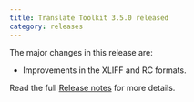 ```yaml
---
title: Translate Toolkit 3.5.0 released
category: releases
---
```


The major changes in this release are:

- Improvements in the XLIFF and RC formats.

Read the full [Release notes](http://docs.translatehouse.org/projects/translate-toolkit/en/latest/releases/3.5.0.html) for more details.
